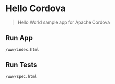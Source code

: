 # Hello Cordova

> Hello World sample app for Apache Cordova

## Run App

    /www/index.html

## Run Tests

    /www/spec.html

